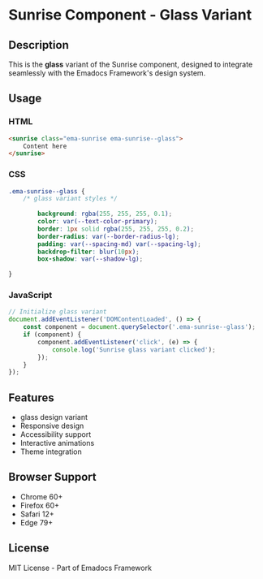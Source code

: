 # Sunrise Component - Glass Variant

## Description
This is the **glass** variant of the Sunrise component, designed to integrate seamlessly with the Emadocs Framework's design system.

## Usage

### HTML
```html
<sunrise class="ema-sunrise ema-sunrise--glass">
    Content here
</sunrise>
```

### CSS
```css
.ema-sunrise--glass {
    /* glass variant styles */
    
        background: rgba(255, 255, 255, 0.1);
        color: var(--text-color-primary);
        border: 1px solid rgba(255, 255, 255, 0.2);
        border-radius: var(--border-radius-lg);
        padding: var(--spacing-md) var(--spacing-lg);
        backdrop-filter: blur(10px);
        box-shadow: var(--shadow-lg);
    
}
```

### JavaScript
```javascript
// Initialize glass variant
document.addEventListener('DOMContentLoaded', () => {
    const component = document.querySelector('.ema-sunrise--glass');
    if (component) {
        component.addEventListener('click', (e) => {
            console.log('Sunrise glass variant clicked');
        });
    }
});
```

## Features
- glass design variant
- Responsive design
- Accessibility support
- Interactive animations
- Theme integration

## Browser Support
- Chrome 60+
- Firefox 60+
- Safari 12+
- Edge 79+

## License
MIT License - Part of Emadocs Framework
